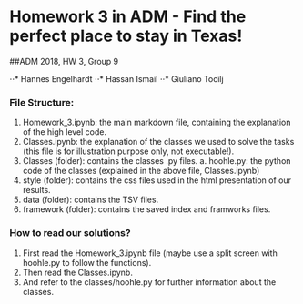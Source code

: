 # Homework 3 in ADM - Find the perfect place to stay in Texas!

##ADM 2018, HW 3, Group 9


⋅⋅* Hannes Engelhardt
⋅⋅* Hassan Ismail
⋅⋅* Giuliano Tocilj

### File Structure:
1. Homework_3.ipynb: the main markdown file, containing the explanation of the high level code.
2. Classes.ipynb: the explanation of the classes we used to solve the tasks (this file is for illustration purpose only, not executable!).
3. Classes (folder): contains the classes .py files.
  a. hoohle.py: the python code of the classes (explained in the above file, Classes.ipynb)
4. style (folder): contains the css files used in the html presentation of our results.
5. data (folder): contains the TSV files.
6. framework (folder): contains the saved index and framworks files.

### How to read our solutions?
1. First read the Homework_3.ipynb file (maybe use a split screen with hoohle.py to follow the functions).
2. Then read the Classes.ipynb.
3. And refer to the classes/hoohle.py for further information about the classes.
